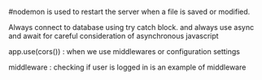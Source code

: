 #nodemon is used to restart the server when a file is saved or modified.

Always connect to database using try catch block. and always use async and await for careful consideration of asynchronous javascript

app.use(cors()) : when we use middlewares or configuration settings

middleware : checking if user is logged in is an example of middleware